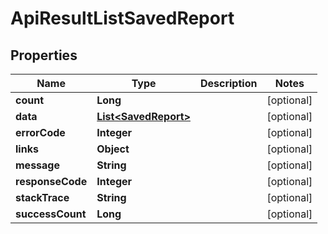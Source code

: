 
# ApiResultListSavedReport

## Properties
Name | Type | Description | Notes
------------ | ------------- | ------------- | -------------
**count** | **Long** |  |  [optional]
**data** | [**List&lt;SavedReport&gt;**](SavedReport.md) |  |  [optional]
**errorCode** | **Integer** |  |  [optional]
**links** | **Object** |  |  [optional]
**message** | **String** |  |  [optional]
**responseCode** | **Integer** |  |  [optional]
**stackTrace** | **String** |  |  [optional]
**successCount** | **Long** |  |  [optional]



